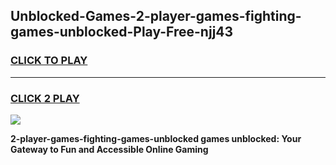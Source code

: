 
## Unblocked-Games-2-player-games-fighting-games-unblocked-Play-Free-njj43
<h3>
<a href="https://premium76.site?title=2-player-games-fighting-games-unblocked&ref=18A">CLICK TO PLAY</a></h3>
<hr>

<h3>
<a href="https://premium76.site?title=2-player-games-fighting-games-unblocked&ref=18A">CLICK 2 PLAY</a>
  
</h3>

<a href="https://premium76.site?title=2-player-games-fighting-games-unblocked&ref=18A"><img src="https://clearcache.store/games.png"></a>


**2-player-games-fighting-games-unblocked games unblocked: Your Gateway to Fun and Accessible Online Gaming**

